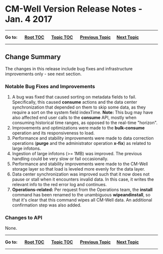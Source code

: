 # CM-Well Version Release Notes - Jan. 4 2017 #

----

**Go to:** &nbsp;&nbsp;&nbsp;&nbsp; [**Root TOC**](CM-Well.RootTOC.md) &nbsp;&nbsp;&nbsp;&nbsp; [**Topic TOC**](ReleaseNotes.TOC.md) &nbsp;&nbsp;&nbsp;&nbsp; [**Previous Topic**](ReleaseNotes.Dec.15.2016.md)&nbsp;&nbsp;&nbsp;&nbsp; [**Next Topic**](ReleaseNotes.Jan.17.2016.md)  

----

## Change Summary ##
The changes in this release include bug fixes and infrastructure improvements only - see next section.

### Notable Bug Fixes and Improvements ###

1. A bug was fixed that caused sorting on metadata fields to fail. Specifically, this caused **consume** actions and the data center synchronization that depended on them to skip some data, as they require a sort on the system field indexTime. **Note:** This bug may have also affected end user calls to the **consume** API, mostly when consuming historical time ranges, as opposed to the real-time "horizon".
2. Improvements and optimizations were made to the **bulk-consume** operation and its responsiveness to load.
2. Performance and stability improvements were made to data correction operations (**purge** and the administrator operation **x-fix**) as related to large infotons.
4. Ingestion of large infotons (>= 1MB) was improved. The previous handling could be very slow or fail occasionally.
5. Performance and stability improvements were made to the CM-Well storage layer so that load is leveled more evenly for the data layer.
6. Data center synchronization was improved such that it now does not pause or stall when it encounters invalid data. In this case, it writes the relevant info to the red error log and continues.
7. **Operations-related:** Per request from the Operations team, the **install** command has been renamed to the unambiguous **wipeandinstall**, so that it's clear that this command wipes all CM-Well data. An additional confirmation step was also added.

### Changes to API	 ###

None.



----

**Go to:** &nbsp;&nbsp;&nbsp;&nbsp; [**Root TOC**](CM-Well.RootTOC.md) &nbsp;&nbsp;&nbsp;&nbsp; [**Topic TOC**](ReleaseNotes.TOC.md) &nbsp;&nbsp;&nbsp;&nbsp; [**Previous Topic**](ReleaseNotes.Dec.15.2016.md)&nbsp;&nbsp;&nbsp;&nbsp; [**Next Topic**](ReleaseNotes.Jan.17.2016.md)  

----